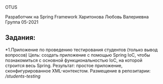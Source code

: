 OTUS

Разработчик на Spring Framework
Харитонова Любовь Валериевна
Группа 05-2021

Задания:
--------

*1.Приложение по проведению тестирования студентов (только вывод вопросов)
Цель: создать приложение с помощью Spring IoC, чтобы познакомиться с основной функциональностью IoC, на которой строится весь Spring.
Результат: простое приложение, сконфигурированное XML-контекстом.
Размещение в репозитарии: */students-testing*


